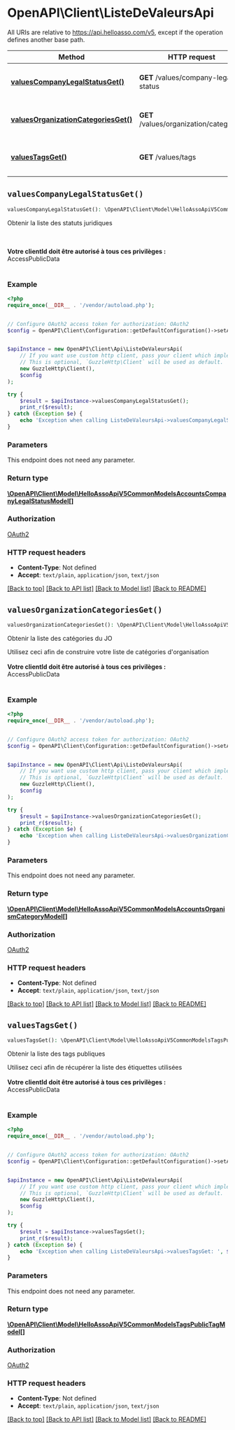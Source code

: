 # OpenAPI\Client\ListeDeValeursApi

All URIs are relative to https://api.helloasso.com/v5, except if the operation defines another base path.

| Method | HTTP request | Description |
| ------------- | ------------- | ------------- |
| [**valuesCompanyLegalStatusGet()**](ListeDeValeursApi.md#valuesCompanyLegalStatusGet) | **GET** /values/company-legal-status | Obtenir la liste des statuts juridiques |
| [**valuesOrganizationCategoriesGet()**](ListeDeValeursApi.md#valuesOrganizationCategoriesGet) | **GET** /values/organization/categories | Obtenir la liste des catégories du JO |
| [**valuesTagsGet()**](ListeDeValeursApi.md#valuesTagsGet) | **GET** /values/tags | Obtenir la liste des tags publiques |


## `valuesCompanyLegalStatusGet()`

```php
valuesCompanyLegalStatusGet(): \OpenAPI\Client\Model\HelloAssoApiV5CommonModelsAccountsCompanyLegalStatusModel[]
```

Obtenir la liste des statuts juridiques

<br/><br/><b>Votre clientId doit être autorisé à tous ces privilèges : </b> <br/> AccessPublicData<br/><br/>

### Example

```php
<?php
require_once(__DIR__ . '/vendor/autoload.php');


// Configure OAuth2 access token for authorization: OAuth2
$config = OpenAPI\Client\Configuration::getDefaultConfiguration()->setAccessToken('YOUR_ACCESS_TOKEN');


$apiInstance = new OpenAPI\Client\Api\ListeDeValeursApi(
    // If you want use custom http client, pass your client which implements `GuzzleHttp\ClientInterface`.
    // This is optional, `GuzzleHttp\Client` will be used as default.
    new GuzzleHttp\Client(),
    $config
);

try {
    $result = $apiInstance->valuesCompanyLegalStatusGet();
    print_r($result);
} catch (Exception $e) {
    echo 'Exception when calling ListeDeValeursApi->valuesCompanyLegalStatusGet: ', $e->getMessage(), PHP_EOL;
}
```

### Parameters

This endpoint does not need any parameter.

### Return type

[**\OpenAPI\Client\Model\HelloAssoApiV5CommonModelsAccountsCompanyLegalStatusModel[]**](../Model/HelloAssoApiV5CommonModelsAccountsCompanyLegalStatusModel.md)

### Authorization

[OAuth2](../../README.md#OAuth2)

### HTTP request headers

- **Content-Type**: Not defined
- **Accept**: `text/plain`, `application/json`, `text/json`

[[Back to top]](#) [[Back to API list]](../../README.md#endpoints)
[[Back to Model list]](../../README.md#models)
[[Back to README]](../../README.md)

## `valuesOrganizationCategoriesGet()`

```php
valuesOrganizationCategoriesGet(): \OpenAPI\Client\Model\HelloAssoApiV5CommonModelsAccountsOrganismCategoryModel[]
```

Obtenir la liste des catégories du JO

Utilisez ceci afin de construire votre liste de catégories d'organisation<br/><br/><b>Votre clientId doit être autorisé à tous ces privilèges : </b> <br/> AccessPublicData<br/><br/>

### Example

```php
<?php
require_once(__DIR__ . '/vendor/autoload.php');


// Configure OAuth2 access token for authorization: OAuth2
$config = OpenAPI\Client\Configuration::getDefaultConfiguration()->setAccessToken('YOUR_ACCESS_TOKEN');


$apiInstance = new OpenAPI\Client\Api\ListeDeValeursApi(
    // If you want use custom http client, pass your client which implements `GuzzleHttp\ClientInterface`.
    // This is optional, `GuzzleHttp\Client` will be used as default.
    new GuzzleHttp\Client(),
    $config
);

try {
    $result = $apiInstance->valuesOrganizationCategoriesGet();
    print_r($result);
} catch (Exception $e) {
    echo 'Exception when calling ListeDeValeursApi->valuesOrganizationCategoriesGet: ', $e->getMessage(), PHP_EOL;
}
```

### Parameters

This endpoint does not need any parameter.

### Return type

[**\OpenAPI\Client\Model\HelloAssoApiV5CommonModelsAccountsOrganismCategoryModel[]**](../Model/HelloAssoApiV5CommonModelsAccountsOrganismCategoryModel.md)

### Authorization

[OAuth2](../../README.md#OAuth2)

### HTTP request headers

- **Content-Type**: Not defined
- **Accept**: `text/plain`, `application/json`, `text/json`

[[Back to top]](#) [[Back to API list]](../../README.md#endpoints)
[[Back to Model list]](../../README.md#models)
[[Back to README]](../../README.md)

## `valuesTagsGet()`

```php
valuesTagsGet(): \OpenAPI\Client\Model\HelloAssoApiV5CommonModelsTagsPublicTagModel[]
```

Obtenir la liste des tags publiques

Utilisez ceci afin de récupérer la liste des étiquettes utilisées<br/><br/><b>Votre clientId doit être autorisé à tous ces privilèges : </b> <br/> AccessPublicData<br/><br/>

### Example

```php
<?php
require_once(__DIR__ . '/vendor/autoload.php');


// Configure OAuth2 access token for authorization: OAuth2
$config = OpenAPI\Client\Configuration::getDefaultConfiguration()->setAccessToken('YOUR_ACCESS_TOKEN');


$apiInstance = new OpenAPI\Client\Api\ListeDeValeursApi(
    // If you want use custom http client, pass your client which implements `GuzzleHttp\ClientInterface`.
    // This is optional, `GuzzleHttp\Client` will be used as default.
    new GuzzleHttp\Client(),
    $config
);

try {
    $result = $apiInstance->valuesTagsGet();
    print_r($result);
} catch (Exception $e) {
    echo 'Exception when calling ListeDeValeursApi->valuesTagsGet: ', $e->getMessage(), PHP_EOL;
}
```

### Parameters

This endpoint does not need any parameter.

### Return type

[**\OpenAPI\Client\Model\HelloAssoApiV5CommonModelsTagsPublicTagModel[]**](../Model/HelloAssoApiV5CommonModelsTagsPublicTagModel.md)

### Authorization

[OAuth2](../../README.md#OAuth2)

### HTTP request headers

- **Content-Type**: Not defined
- **Accept**: `text/plain`, `application/json`, `text/json`

[[Back to top]](#) [[Back to API list]](../../README.md#endpoints)
[[Back to Model list]](../../README.md#models)
[[Back to README]](../../README.md)
